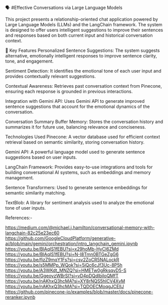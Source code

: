🗣️ #Effective Conversations via Large Language Models

This project presents a relationship-oriented chat application powered by Large Language Models (LLMs) and the LangChain framework. The system is designed to offer users intelligent suggestions to improve their sentences and responses based on both current input and historical conversation context.

📌 Key Features
Personalized Sentence Suggestions: The system suggests alternative, emotionally intelligent responses to improve sentence clarity, tone, and engagement.

Sentiment Detection: It identifies the emotional tone of each user input and provides contextually relevant suggestions.

Contextual Awareness: Retrieves past conversation context from Pinecone, ensuring each response is grounded in previous interactions.

Integration with Gemini API: Uses Gemini API to generate improved sentence suggestions that account for the emotional dynamics of the conversation.

Conversation Summary Buffer Memory: Stores the conversation history and summarizes it for future use, balancing relevance and conciseness.

Technologies Used
Pinecone: A vector database used for efficient context retrieval based on semantic similarity, storing conversation history.

Gemini API: A powerful language model used to generate sentence suggestions based on user inputs.

LangChain Framework: Provides easy-to-use integrations and tools for building conversational AI systems, such as embeddings and memory management.

Sentence Transformers: Used to generate sentence embeddings for semantic similarity matching.

TextBlob: A library for sentiment analysis used to analyze the emotional tone of user inputs.


References:- 

https://medium.com/@michael.j.hamilton/conversational-memory-with-langchain-82c25e23ec60
https://github.com/GoogleCloudPlatform/generative-ai/blob/main/gemini/orchestration/intro_langchain_gemini.ipynb
https://youtu.be/BlAqIS1fEBU?si=x29hoMb-HyCl6ZMd
https://youtu.be/BlAqIS1fEBU?si=N-I8Tmn0BTGeZgG6
https://youtu.be/fizZ9mqY1Fs?si=csv2ZoCR5NALockR
https://youtu.be/s5MMPp_WQok?si=5iQc6cJf3Uc-8P5h
https://youtu.be/A3WKdt_MNZQ?si=HMETw0gRksqvD5-S
https://youtu.be/GgeoyzWBrSI?si=vD4pDQdlbiloQMfT
https://youtu.be/nAKhxQ3hcMA?si=XY8rNQS5hICV4XvM
https://youtu.be/nAKhxQ3hcMA?si=TQDOECMoqgJCEIlJ
https://github.com/pinecone-io/examples/blob/master/docs/pinecone-reranker.ipynb

